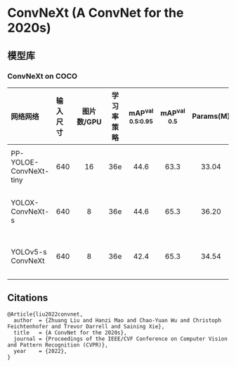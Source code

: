 # ConvNeXt (A ConvNet for the 2020s)

## 模型库
### ConvNeXt on COCO

| 网络网络                  | 输入尺寸 | 图片数/GPU | 学习率策略 | mAP<sup>val<br>0.5:0.95 | mAP<sup>val<br>0.5 | Params(M) | FLOPs(G) |    下载链接       | 配置文件 |
| :------------- | :------- | :-------: | :------: | :------------: | :---------------------: | :----------------: |:---------: | :------: |:---------------: |
| PP-YOLOE-ConvNeXt-tiny | 640 |    16      |   36e    |  44.6  |  63.3 |  33.04  |  13.87 | [下载链接](https://paddledet.bj.bcebos.com/models/ppyoloe_convnext_tiny_36e_coco.pdparams) | [配置文件](./ppyoloe_convnext_tiny_36e_coco.yml) |
| YOLOX-ConvNeXt-s       | 640 |    8       |   36e    |  44.6  |  65.3 |  36.20  |  27.52 | [下载链接](https://paddledet.bj.bcebos.com/models/yolox_convnext_s_36e_coco.pdparams) | [配置文件](./yolox_convnext_s_36e_coco.yml) |
| YOLOv5-s ConvNeXt      | 640 |    8       |   36e    |  42.4  |  65.3 |  34.54  |  17.96 | [下载链接](https://paddledet.bj.bcebos.com/models/yolov5_convnext_s_36e_coco.pdparams) | [配置文件](./yolov5_convnext_s_36e_coco.yml) |


## Citations
```
@Article{liu2022convnet,
  author  = {Zhuang Liu and Hanzi Mao and Chao-Yuan Wu and Christoph Feichtenhofer and Trevor Darrell and Saining Xie},
  title   = {A ConvNet for the 2020s},
  journal = {Proceedings of the IEEE/CVF Conference on Computer Vision and Pattern Recognition (CVPR)},
  year    = {2022},
}
```
